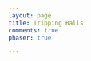 ```yaml
---
layout: page
title: Tripping Balls
comments: true
phaser: true

---
```


<script type="text/javascript">
  function byte2Hex(n)
  {
    var nybHexString = "0123456789ABCDEF";
    return String(nybHexString.substr((n >> 4) & 0x0F,1)) + nybHexString.substr(n & 0x0F,1);
  }

  function RGB2Color(r,g,b)
  {
    return '0x' + byte2Hex(r) + byte2Hex(g) + byte2Hex(b);
  }

var gameWidth = 800;
var gameHeight = 800;
var game = new Phaser.Game(gameWidth,gameHeight, Phaser.AUTO, 'contentdiv', { preload: preload, create: create, update: update });

var shape   //init rect

function preload() {
}

function create() {
	shape =  game.add.graphics(0, 0);
	// shape.lineStyle(2, 0x0000FF, 1); // width, color (0x0000FF), alpha (0 -> 1) // required settings
	// shape.beginFill(0xFFFF0B, 1);
	// shape.drawCircle(40, 100, 50);
	var frequency = 0.3;
	var amplitude = 50;
	var center = 50;
	var samples = 500;

	for (var i = 0; i < samples; ++i)
	{
	   v = Math.sin(frequency*i) * amplitude + center;
	   console.log(v);
	   // Note that &#9608; is a unicode character that makes a solid block
	   // shape.beginFill(RGB2Color(v,v,v),1);
	   // shape.drawCircle(40+10*i,100,5);
	   shape.beginFill(0xFFFFFF,1);
	   shape.drawRect(2+5*i+i, 10, 1, v); // (x, y, w, h) 
	}	
}

function update(){
	
}

</script>
